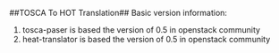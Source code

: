 ##TOSCA To HOT Translation##
Basic version information:
 1. tosca-paser is based the version of 0.5 in openstack community
 2. heat-translator is based the version of 0.5 in openstack community
